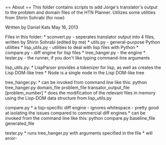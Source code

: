 == About ==
	This folder contains scripts to add Jorge's translator's output to the problem and domain files of the HTN Planner.
	Utilizes some utilities from Shirin Sohrabi (for now)
	
Written by Daniel Kats
May 16, 2013

Files in this folder:
	* sconvert.py             -        seperates translator output into 4 files, written by Shirin Sohrabi (edited by me)
	* utils.py                -        general-purpose Python utilities
	* lisp_utils.py           -        utilities to deal with lisp files with Python
	* compare.py              -        diff engine for lisp files
	* tree_hanger.py          -        the engine
	* tester.py               -        the runner, if you don't like typing command-line arguments
	
lisp_utils.py:
	* LispParser provides a tokenizer for lisp, as well as creates the Lisp DOM-like tree
	* Node is a single node in the Lisp DOM-like tree
	
tree_hanger.py:
	* can be invoked from command line like this:
		python tree_hanger.py domain_file problem_file transator_output_file [problem_number]
	* does the modification of the relevant files in memory using the Lisp-DOM data structure from lisp_utils.py
	
compare.py
	* a lisp-specific diff engine
		- ignores whitespace
		- pretty good at isolating the issues compared to commercial diff engines
	* can be invoked from the command line like this:
		python compare.py baseline_file generated_file

tester.py
	* runs tree_hanger.py with arguments specified in the file
	* will error-

